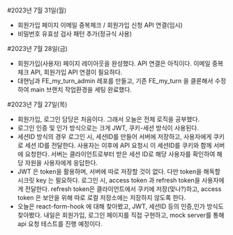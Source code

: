 #2023년 7월 31일(월)
- 회원가입 페이지 이메일 중복체크 / 회원가입 신청 API 연결(임시)
- 비밀번호 유효성 검사 패턴 추가(정규식 사용)

#2023년 7월 28일(금)
- 회원가입(사용자) 페이지 레이아웃을 완성했다. API 연결은 아직이다. 이메일 중복체크 API, 회원가입 API 연결이 필요하다.
- 대현님과 FE_my_turn_admin 레포를 만들고, 기존 FE_my_turn 을 클론해서 수정하여 main 브랜치 작업환경을 세팅 완료했다.

#2023년 7월 27일(목)
- 회원가입, 로그인 담당은 처음이다. 그래서 오늘은 전체 로직을 공부했다.
- 로그인 인증 및 인가 방식으로는 크게 JWT, 쿠키-세션 방식이 사용된다.
- 세션ID 방식의 경우 로그인 시, 세션ID를 만들어 서버에 저장하고, 사용자에게 쿠키로 세션 ID를 전달한다. 사용자는 이후에 API 요청시 이 세션ID를 쿠키와 함께 서버에 요청한다. 서버는 클라이언트로부터 받은 세션 ID로 해당 사용자를 확인하여 해당 자원을 사용자에게 응답한다.
- JWT 은 token을 활용하며, 서버에 따로 저장할 것이 없다. 다만 token을 해독할 시크릿 key 는 필요하다. 로그인 시, access token 과 refresh token을 사용자에게 전달한다. refresh token은 클라이언트에서 쿠키에 저장(맞나?)하고, access token 은 보안을 위해 따로 로컬 저장소에는 저장하지 않도록 한다.
- 오늘은 react-form-hook 에 대해 찾아봤고, JWT, 세션ID 등의 인증,인가 방식도 찾아봤다. 내일은 회원가입, 로그인 페이지를 직접 구현하고, mock server를 통해 api 요청 테스트를 진행 예정이다.